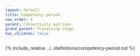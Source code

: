 ```yaml
---
layout: default
title: Competency period
nav_order: 4
parent: Connectivity matrices
grand_parent: Processing stage
has_children: false
---
```

{% include_relative ../../definitions/competency-period.md %}